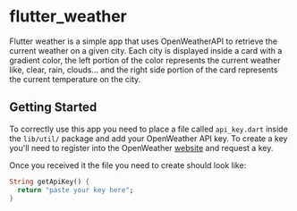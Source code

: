 # flutter_weather
Flutter weather is a simple app that uses OpenWeatherAPI to retrieve the current weather on a given city.
Each city is displayed inside a card with a gradient color, the left portion of the color represents the
current weather like, clear, rain, clouds... and the right side portion of the card represents the current
temperature on the city.

## Getting Started
To correctly use this app you need to place a file called `api_key.dart` inside the `lib/util/` package
and add your OpenWeather API key. To create a key you'll need to register into the OpenWeather
[website](https://openweathermap.org/) and request a key.

Once you received it the file you need to create should look like:
```dart
String getApiKey() {
  return "paste your key here";
}
```